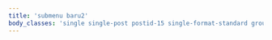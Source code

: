 ```yaml
---
title: 'submenu baru2'
body_classes: 'single single-post postid-15 single-format-standard group-blog'
---
```


